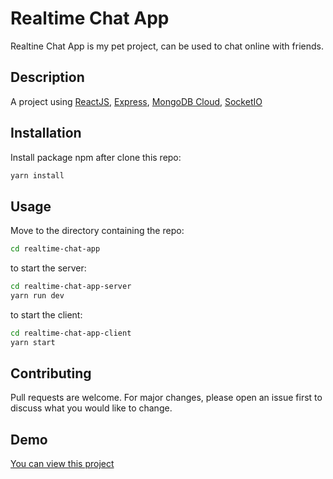 # Realtime Chat App

Realtine Chat App is my pet project, can be used to chat online with friends.

## Description

A project using [ReactJS](https://reactjs.org/), [Express](http://expressjs.com/), [MongoDB Cloud](https://www.mongodb.com/cloud), [SocketIO](https://socket.io/)

## Installation

Install package npm after clone this repo:

```bash
yarn install
```

## Usage

Move to the directory containing the repo:

```bash
cd realtime-chat-app
```
to start the server:

```bash
cd realtime-chat-app-server
yarn run dev
```

to start the client:

```bash
cd realtime-chat-app-client
yarn start
```


## Contributing

Pull requests are welcome. For major changes, please open an issue first to discuss what you would like to change.

## Demo

[You can view this project](https://tuantrungchatapp.web.app/)
